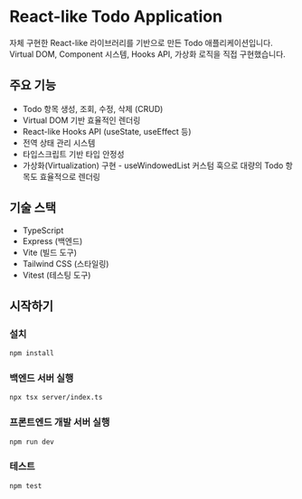 # React-like Todo Application

자체 구현한 React-like 라이브러리를 기반으로 만든 Todo 애플리케이션입니다. Virtual DOM, Component 시스템, Hooks API, 가상화 로직을 직접 구현했습니다.

## 주요 기능

- Todo 항목 생성, 조회, 수정, 삭제 (CRUD)
- Virtual DOM 기반 효율적인 렌더링
- React-like Hooks API (useState, useEffect 등)
- 전역 상태 관리 시스템
- 타입스크립트 기반 타입 안정성
- 가상화(Virtualization) 구현 - useWindowedList 커스텀 훅으로 대량의 Todo 항목도 효율적으로 렌더링

## 기술 스택

- TypeScript
- Express (백엔드)
- Vite (빌드 도구)
- Tailwind CSS (스타일링)
- Vitest (테스팅 도구)

## 시작하기

### 설치

```bash
npm install
```

### 백엔드 서버 실행

```bash
npx tsx server/index.ts
```

### 프론트엔드 개발 서버 실행

```bash
npm run dev
```

### 테스트

```bash
npm test
```
